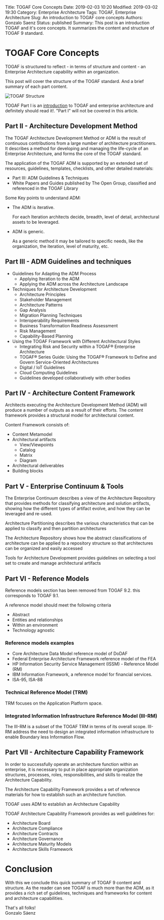Title: TOGAF Core Concepts
Date: 2019-02-03 10:20
Modified: 2019-03-02 19:30
Category: Enterprise Architecture
Tags: TOGAF, Enterprise Architecture
Slug: An introduction to TOGAF core concepts
Authors: Gonzalo Saenz
Status: published
Summary: This post is an introduction TOGAF and it's core concepts. It summarizes the content and structure of TOGAF 9 standard.

# TOGAF Core Concepts

TOGAF is structured to reflect - in terms of structure and content - an Enterprise Architecture capability within an organization.

This post will cover the structure of the TOGAF standard. And a brief summary of each part content.

![TOGAF Structure][]

TOGAF Part I is an [introduction][] to TOGAF and enterprise architecture and definitely should read it!. "Part I" will not be covered in this article.

## Part II - Architecture Development Method

The TOGAF Architecture Development Method or ADM is the result of continuous contributions from a large number of architecture practitioners. It describes a method for developing and managing the life-cycle of an Enterprise Architecture, and forms the core of the TOGAF standard.

The application of the TOGAF ADM is supported by an extended set of resources, guidelines, templates, checklists, and other detailed materials:

-   Part III: ADM Guidelines & Techniques
-   White Papers and Guides published by The Open Group, classified and referenced in the TOGAF Library

Some Key points to understand ADM:

-   The ADM is iterative.

      For each Iteration architects decide, breadth, level of detail, architectural assets to be leveraged.

-   ADM is generic.

      As a generic method it may be tailored to specific needs, like the organization, the iteration, level of maturity, etc.

## Part III - ADM Guidelines and techniques

-   Guidelines for Adapting the ADM Process
    -   Applying Iteration to the ADM
    -   Applying the ADM across the Architecture Landscape
-   Techniques for Architecture Development
    -   Architecture Principles
    -   Stakeholder Management
    -   Architecture Patterns
    -   Gap Analysis
    -   Migration Planning Techniques
    -   Interoperability Requirements
    -   Business Transformation Readiness Assessment
    -   Risk Management
    -   Capability-Based Planning
-   Using the TOGAF Framework with Different Architectural Styles
    -   Integrating Risk and Security within a TOGAF® Enterprise Architecture
    -   TOGAF® Series Guide: Using the TOGAF® Framework to Define and Govern Service-Oriented Architectures
    -   Digital / IoT Guidelines
    -   Cloud Computing Guidelines
    -   Guidelines developed collaboratively with other bodies

## Part IV - Architecture Content Framework
Architects executing the Architecture Development Method (ADM) will produce a number of outputs as a result of their efforts. The content framework provides a structural model for architectural content.

Content Framework consists of:

* Content Metamodel
* Architectural artifacts
    * View/Viewpoints
    * Catalog
    * Matrix
    * Diagram
* Architectural deliverables
* Building blocks

## Part V - Enterprise Continuum & Tools

The Enterprise Continuum describes a view of the Architecture Repository that provides methods for classifying architecture and solution artifacts, showing how the different types of artifact evolve, and how they can be leveraged and re-used.

Architecture Partitioning describes the various characteristics that can be applied to classify and then partition architectures

The Architecture Repository shows how the abstract classifications of architecture can be applied to a repository structure so that architectures can be organized and easily accessed

Tools for Architecture Development provides guidelines on selecting a tool set to create and manage architectural artifacts

## Part VI - Reference Models

Reference models section has been removed from TOGAF 9.2. this corresponds to TOGAF 9.1.

A reference model should meet the following criteria

  * Abstract
  * Entities and relationships
  * Within an environment
  * Technology agnostic

### Reference models examples

  * Core Architecture Data Model reference model of DoDAF
  * Federal Enterprise Architecture Framework reference model of the FEA
  * HP Information Security Service Management (ISSM) - Reference Model (RM)
  * IBM Information Framework, a reference model for financial services.
  * ISA-95, ISA-88

### Technical Reference Model (TRM)

TRM focuses on the Application Platform space.

### Integrated Information Infrastructure Reference Model (III-RM)

The III-RM is a subset of the TOGAF TRM in terms of its overall scope. III-RM address the need to design an integrated information infrastructure to enable Boundary less Information Flow.

## Part VII - Architecture Capability Framework

In order to successfully operate an architecture function within an enterprise, it is necessary to put in place appropriate organization structures, processes, roles, responsibilities, and skills to realize the Architecture Capability.

The Architecture Capability Framework provides a set of reference materials for how to establish such an architecture function.

TOGAF uses ADM to establish an Architecture Capability

TOGAF Architecture Capability Framework provides as well guidelines for:

* Architecture Board
* Architecture Compliance
* Architecture Contracts
* Architecture Governance
* Architecture Maturity Models
* Architecture Skills Framework

# Conclusion

With this we conclude this quick summary of TOGAF 9 content and structure. As the reader can see TOGAF is much more than the ADM, as it provides a rich set of guidelines, techniques and frameworks for content and architecture capabilities.

That's all folks!</br>
Gonzalo Sáenz

<!-- Links -->
[TOGAF Structure]: /images/01_structure-2.png "TOGAF Structure"

[introduction]: http://pubs.opengroup.org/architecture/togaf92-doc/arch/chap01.html "Part I Introduction"
